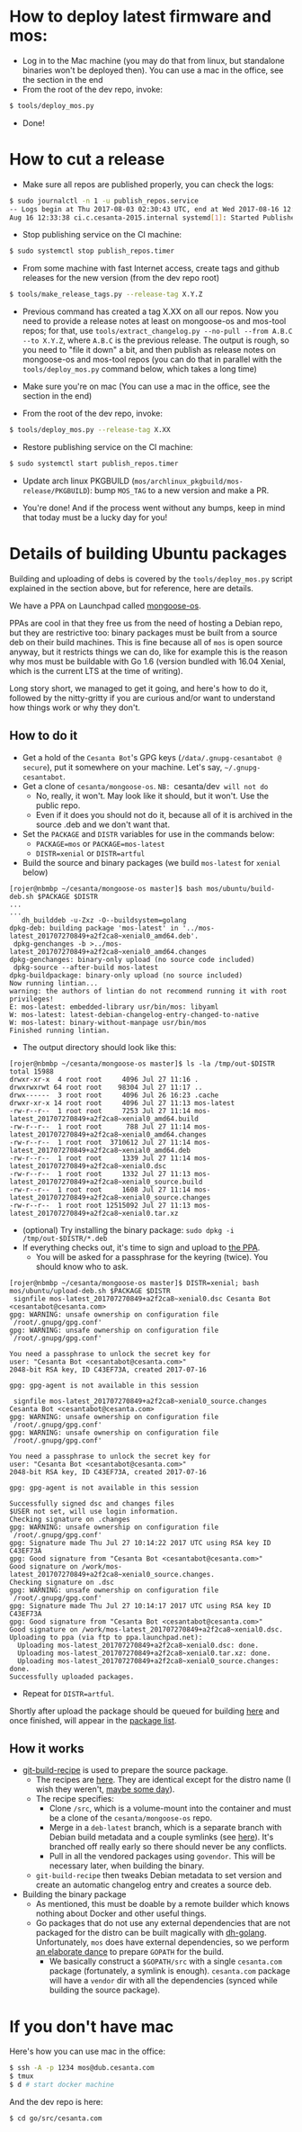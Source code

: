 # How to deploy latest firmware and mos:

  * Log in to the Mac machine (you may do that from linux, but standalone
    binaries won't be deployed then). You can use a mac in the office, see
    the section in the end
  * From the root of the dev repo, invoke:

```bash
$ tools/deploy_mos.py
```
  * Done!

# How to cut a release

  * Make sure all repos are published properly, you can check the logs:

```bash
$ sudo journalctl -n 1 -u publish_repos.service
-- Logs begin at Thu 2017-08-03 02:30:43 UTC, end at Wed 2017-08-16 12:48:04 UTC. --
Aug 16 12:33:38 ci.c.cesanta-2015.internal systemd[1]: Started Publishes public repos.
```

  * Stop publishing service on the CI machine:

```bash
$ sudo systemctl stop publish_repos.timer
```

  * From some machine with fast Internet access, create tags and github
    releases for the new version (from the dev repo root)

```bash
$ tools/make_release_tags.py --release-tag X.Y.Z
```

  * Previous command has created a tag X.XX on all our repos. Now you need to
    provide a release notes at least on mongoose-os and mos-tool repos; for
    that, use `tools/extract_changelog.py --no-pull --from A.B.C --to X.Y.Z`,
    where `A.B.C` is the previous release.
    The output is rough, so you need to "file it down" a bit, and then
    publish as release notes on mongoose-os and mos-tool repos (you can do that
    in parallel with the `tools/deploy_mos.py` command below, which takes a
    long time)

  * Make sure you're on mac (You can use a mac in the office, see the section
    in the end)

  * From the root of the dev repo, invoke:

```bash
$ tools/deploy_mos.py --release-tag X.XX
```

  * Restore publishing service on the CI machine:

```bash
$ sudo systemctl start publish_repos.timer
```

  * Update arch linux PKGBUILD (`mos/archlinux_pkgbuild/mos-release/PKGBUILD`):
    bump `MOS_TAG` to a new version and make a PR.

  * You're done! And if the process went without any bumps, keep in mind that
    today must be a lucky day for you!

# Details of building Ubuntu packages

Building and uploading of debs is covered by the `tools/deploy_mos.py` script
explained in the section above, but for reference, here are details.

We have a PPA on Launchpad called [mongoose-os](https://launchpad.net/~mongoose-os/+archive/ubuntu/mos).

PPAs are cool in that they free us from the need of hosting a Debian repo, but they are restrictive too: binary packages must be built from a source deb on their build machines.
This is fine because all of `mos` is open source anyway, but it restricts things we can do, like for example this is the reason why mos must be buildable with Go 1.6 (version bundled with 16.04 Xenial, which is the current LTS at the time of writing).

Long story short, we managed to get it going, and here's how to do it, followed by the nitty-gritty if you are curious and/or want to understand how things work or why they don't.

## How to do it

 * Get a hold of the `Cesanta Bot`'s GPG keys (`/data/.gnupg-cesantabot @ secure`), put it somewhere on your machine. Let's say, `~/.gnupg-cesantabot`.
 * Get a clone of `cesanta/mongoose-os`. `NB: `cesanta/dev` will not do`
   * No, really, it won't. May look like it should, but it won't. Use the public repo.
   * Even if it does you should not do it, because all of it is archived in the source .deb and we don't want that.
 * Set the `PACKAGE` and `DISTR` variables for use in the commands below:
   * `PACKAGE=mos` or `PACKAGE=mos-latest`
   * `DISTR=xenial` or `DISTR=artful`
 * Build the source and binary packages (we build `mos-latest` for `xenial` below)
```
[rojer@nbmbp ~/cesanta/mongoose-os master]$ bash mos/ubuntu/build-deb.sh $PACKAGE $DISTR
...
...
   dh_builddeb -u-Zxz -O--buildsystem=golang
dpkg-deb: building package 'mos-latest' in '../mos-latest_201707270849+a2f2ca8~xenial0_amd64.deb'.
 dpkg-genchanges -b >../mos-latest_201707270849+a2f2ca8~xenial0_amd64.changes
dpkg-genchanges: binary-only upload (no source code included)
 dpkg-source --after-build mos-latest
dpkg-buildpackage: binary-only upload (no source included)
Now running lintian...
warning: the authors of lintian do not recommend running it with root privileges!
E: mos-latest: embedded-library usr/bin/mos: libyaml
W: mos-latest: latest-debian-changelog-entry-changed-to-native
W: mos-latest: binary-without-manpage usr/bin/mos
Finished running lintian.
```
   * The output directory should look like this:
```
[rojer@nbmbp ~/cesanta/mongoose-os master]$ ls -la /tmp/out-$DISTR
total 15988
drwxr-xr-x  4 root root     4096 Jul 27 11:16 .
drwxrwxrwt 64 root root    98304 Jul 27 11:17 ..
drwx------  3 root root     4096 Jul 26 16:23 .cache
drwxr-xr-x 14 root root     4096 Jul 27 11:13 mos-latest
-rw-r--r--  1 root root     7253 Jul 27 11:14 mos-latest_201707270849+a2f2ca8~xenial0_amd64.build
-rw-r--r--  1 root root      788 Jul 27 11:14 mos-latest_201707270849+a2f2ca8~xenial0_amd64.changes
-rw-r--r--  1 root root  3710612 Jul 27 11:14 mos-latest_201707270849+a2f2ca8~xenial0_amd64.deb
-rw-r--r--  1 root root     1339 Jul 27 11:14 mos-latest_201707270849+a2f2ca8~xenial0.dsc
-rw-r--r--  1 root root     1332 Jul 27 11:13 mos-latest_201707270849+a2f2ca8~xenial0_source.build
-rw-r--r--  1 root root     1608 Jul 27 11:14 mos-latest_201707270849+a2f2ca8~xenial0_source.changes
-rw-r--r--  1 root root 12515092 Jul 27 11:13 mos-latest_201707270849+a2f2ca8~xenial0.tar.xz
```
   * (optional) Try installing the binary package: `sudo dpkg -i /tmp/out-$DISTR/*.deb`
 * If everything checks out, it's time to sign and upload to [the PPA](https://launchpad.net/~mongoose-os/+archive/ubuntu/mos).
   * You will be asked for a passphrase for the keyring (twice). You should know who to ask.
```
[rojer@nbmbp ~/cesanta/mongoose-os master]$ DISTR=xenial; bash mos/ubuntu/upload-deb.sh $PACKAGE $DISTR
 signfile mos-latest_201707270849+a2f2ca8~xenial0.dsc Cesanta Bot <cesantabot@cesanta.com>
gpg: WARNING: unsafe ownership on configuration file `/root/.gnupg/gpg.conf'
gpg: WARNING: unsafe ownership on configuration file `/root/.gnupg/gpg.conf'

You need a passphrase to unlock the secret key for
user: "Cesanta Bot <cesantabot@cesanta.com>"
2048-bit RSA key, ID C43EF73A, created 2017-07-16

gpg: gpg-agent is not available in this session

 signfile mos-latest_201707270849+a2f2ca8~xenial0_source.changes Cesanta Bot <cesantabot@cesanta.com>
gpg: WARNING: unsafe ownership on configuration file `/root/.gnupg/gpg.conf'
gpg: WARNING: unsafe ownership on configuration file `/root/.gnupg/gpg.conf'

You need a passphrase to unlock the secret key for
user: "Cesanta Bot <cesantabot@cesanta.com>"
2048-bit RSA key, ID C43EF73A, created 2017-07-16

gpg: gpg-agent is not available in this session

Successfully signed dsc and changes files
$USER not set, will use login information.
Checking signature on .changes
gpg: WARNING: unsafe ownership on configuration file `/root/.gnupg/gpg.conf'
gpg: Signature made Thu Jul 27 10:14:22 2017 UTC using RSA key ID C43EF73A
gpg: Good signature from "Cesanta Bot <cesantabot@cesanta.com>"
Good signature on /work/mos-latest_201707270849+a2f2ca8~xenial0_source.changes.
Checking signature on .dsc
gpg: WARNING: unsafe ownership on configuration file `/root/.gnupg/gpg.conf'
gpg: Signature made Thu Jul 27 10:14:17 2017 UTC using RSA key ID C43EF73A
gpg: Good signature from "Cesanta Bot <cesantabot@cesanta.com>"
Good signature on /work/mos-latest_201707270849+a2f2ca8~xenial0.dsc.
Uploading to ppa (via ftp to ppa.launchpad.net):
  Uploading mos-latest_201707270849+a2f2ca8~xenial0.dsc: done.
  Uploading mos-latest_201707270849+a2f2ca8~xenial0.tar.xz: done.
  Uploading mos-latest_201707270849+a2f2ca8~xenial0_source.changes: done.
Successfully uploaded packages.
```
 * Repeat for `DISTR=artful`.

Shortly after upload the package should be queued for building [here](https://launchpad.net/~mongoose-os/+archive/ubuntu/mos/+builds?build_text=&build_state=all) and once finished, will appear in the [package list](https://launchpad.net/~mongoose-os/+archive/ubuntu/mos/+packages).

## How it works

  * [git-build-recipe](https://launchpad.net/git-build-recipe) is used to prepare the source package.
    * The recipes are [here](https://github.com/cesanta/mongoose-os/tree/master/mos/ubuntu). They are identical except for the distro name (I wish they weren't, [maybe some day](https://bugs.launchpad.net/git-build-recipe/+bug/1705591)).
    * The recipe specifies:
      * Clone `/src`, which is a volume-mount into the container and must be a clone of the `cesanta/mongoose-os` repo.
      * Merge in a `deb-latest` branch, which is a separate branch with Debian build metadata and a couple symlinks (see [here](https://github.com/cesanta/mongoose-os/tree/deb-latest)). It's branched off really early so there should never be any conflicts.
      * Pull in all the vendored packages using `govendor`. This will be necessary later, when building the binary.
    * `git-build-recipe` then tweaks Debian metadata to set version and create an automatic changelog entry and creates a source deb.
  * Building the binary package
    * As mentioned, this must be doable by a remote builder which knows nothing about Docker and other useful things.
    * Go packages that do not use any external dependencies that are not packaged for the distro can be built magically with [dh-golang](https://pkg-go.alioth.debian.org/packaging.html). Unfortunately, `mos` does have external dependencies, so we perform [an elaborate dance](https://github.com/cesanta/mongoose-os/blob/deb-latest/debian/rules#L11) to prepare `GOPATH` for the build.
      * We basically construct a `$GOPATH/src` with a single `cesanta.com` package (fortunately, a symlink is enough). `cesanta.com` package will have a `vendor` dir with all the dependencies (synced while building the source package).

# If you don't have mac

Here's how you can use mac in the office:

```bash
$ ssh -A -p 1234 mos@dub.cesanta.com
$ tmux
$ d # start docker machine
```

And the dev repo is here:

```bash
$ cd go/src/cesanta.com
```


